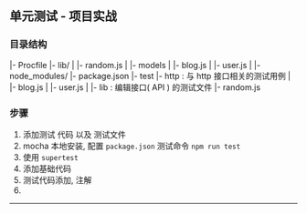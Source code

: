 ## 单元测试 - 项目实战

### 目录结构

|- Procfile
|- lib/
|  |- random.js
|
|- models
|  |- blog.js
|  |- user.js
|
|- node_modules/
|- package.json
|- test
    |- http           : 与 http 接口相关的测试用例
    |  |- blog.js
    |  |- user.js
    |
    |- lib            : 编辑接口( API ) 的测试文件
       |- random.js


### 步骤

1. 添加测试 代码 以及 测试文件
2. mocha 本地安装, 配置 `package.json` 测试命令 `npm run test`
3. 使用 `supertest`
4. 添加基础代码
5. 测试代码添加, 注解
6. 






- - -
